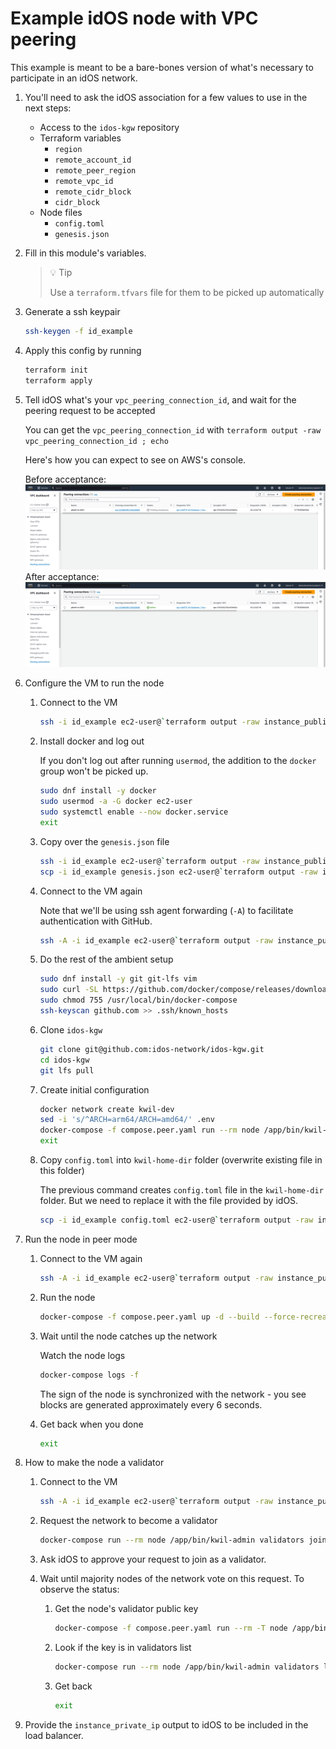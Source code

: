 # Example idOS node with VPC peering

This example is meant to be a bare-bones version of what's necessary to participate in an idOS network.

1. You'll need to ask the idOS association for a few values to use in the next steps:

    - Access to the `idos-kgw` repository
    - Terraform variables
      - `region`
      - `remote_account_id`
      - `remote_peer_region`
      - `remote_vpc_id`
      - `remote_cidr_block`
      - `cidr_block`
    - Node files
      - `config.toml`
      - `genesis.json`

2. Fill in this module's variables.

    > 💡 Tip
    >
    > Use a `terraform.tfvars` file for them to be picked up automatically

3. Generate a ssh keypair

    ```bash
    ssh-keygen -f id_example
    ```

4. Apply this config by running

    ```bash
    terraform init
    terraform apply
    ```

5. Tell idOS what's your `vpc_peering_connection_id`, and wait for the peering request to be accepted

   You can get the `vpc_peering_connection_id` with `terraform output -raw vpc_peering_connection_id ; echo`

   Here's how you can expect to see on AWS's console.

   Before acceptance:
     ![](./readme-assets/peering-before-acceptance.png)
   After acceptance:
     ![](./readme-assets/peering-after-acceptance.png)

6. Configure the VM to run the node
   1. Connect to the VM

       ```bash
       ssh -i id_example ec2-user@`terraform output -raw instance_public_ip`
       ```

   2. Install docker and log out

       If you don't log out after running `usermod`, the addition to the `docker` group won't be picked up.

       ```bash
       sudo dnf install -y docker
       sudo usermod -a -G docker ec2-user
       sudo systemctl enable --now docker.service
       exit
       ```

   3. Copy over the `genesis.json` file

       ```bash
       ssh -i id_example ec2-user@`terraform output -raw instance_public_ip` mkdir -p kwil-home-dir
       scp -i id_example genesis.json ec2-user@`terraform output -raw instance_public_ip`:kwil-home-dir/
       ```

   4. Connect to the VM again

       Note that we'll be using ssh agent forwarding (`-A`) to facilitate authentication with GitHub.

       ```bash
       ssh -A -i id_example ec2-user@`terraform output -raw instance_public_ip`
       ```

   5. Do the rest of the ambient setup

       ```bash
       sudo dnf install -y git git-lfs vim
       sudo curl -SL https://github.com/docker/compose/releases/download/v2.27.0/docker-compose-linux-x86_64 -o /usr/local/bin/docker-compose
       sudo chmod 755 /usr/local/bin/docker-compose
       ssh-keyscan github.com >> .ssh/known_hosts
       ```

   6. Clone `idos-kgw`

       ```bash
       git clone git@github.com:idos-network/idos-kgw.git
       cd idos-kgw
       git lfs pull
       ```

   7. Create initial configuration

       ```bash
       docker network create kwil-dev
       sed -i 's/^ARCH=arm64/ARCH=amd64/' .env
       docker-compose -f compose.peer.yaml run --rm node /app/bin/kwil-admin setup peer --root-dir /app/home_dir/ --genesis /app/home_dir/genesis.json
       exit
       ```

   8. Copy `config.toml` into `kwil-home-dir` folder (overwrite existing file in this folder)

        The previous command creates `config.toml` file in the `kwil-home-dir` folder. But we need to replace it with the file provided by idOS.

        ```bash
        scp -i id_example config.toml ec2-user@`terraform output -raw instance_public_ip`:kwil-home-dir/
        ```

7. Run the node in peer mode
   1. Connect to the VM again

        ```bash
        ssh -A -i id_example ec2-user@`terraform output -raw instance_public_ip`
        ```

   2. Run the node

        ```bash
        docker-compose -f compose.peer.yaml up -d --build --force-recreate
        ```

   3. Wait until the node catches up the network

        Watch the node logs
        ```bash
        docker-compose logs -f
        ```

        The sign of the node is synchronized with the network - you see blocks are generated approximately every 6 seconds.

   4.  Get back when you done

        ```bash
        exit
        ```

8.  How to make the node a validator

    1. Connect to the VM

        ```bash
        ssh -A -i id_example ec2-user@`terraform output -raw instance_public_ip`
        ```

    2. Request the network to become a validator

        ```bash
        docker-compose run --rm node /app/bin/kwil-admin validators join --rpcserver /sockets/node.admin-sock
        ```

    3. Ask idOS to approve your request to join as a validator.

    4. Wait until majority nodes of the network vote on this request. To observe the status:

       1. Get the node's validator public key

          ```bash
          docker-compose -f compose.peer.yaml run --rm -T node /app/bin/kwil-admin node status --rpcserver /sockets/node.admin-sock | jq -r .validator.pubkey
          ```

       2. Look if the key is in validators list

          ```bash
          docker-compose run --rm node /app/bin/kwil-admin validators list --rpcserver /sockets/node.admin-sock
          ```

       3. Get back

          ```bash
          exit
          ```

9. Provide the `instance_private_ip` output to idOS to be included in the load balancer.
